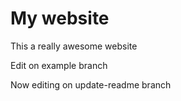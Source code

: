 # My website

This a really awesome website

Edit on example branch

Now editing on update-readme branch
